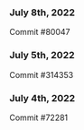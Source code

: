 ### July 8th, 2022

Commit #80047

### July 5th, 2022

Commit #314353


### July 4th, 2022

Commit #72281
